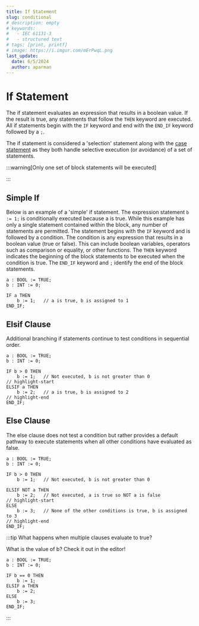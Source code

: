 ```yaml
---
title: If Statement
slug: conditional
# description: empty
# keywords:
#   - IEC 61131-3
#   - structured text
# tags: [print, printf]
# image: https://i.imgur.com/mErPwqL.png
last_update:
  date: 6/5/2024
  author: aparman
---
```


# If Statement

The if statement evaluates an expression that results in a boolean value. If the result is true, any statements that follow the `THEN` keyword are executed. All if statements begin with the `IF` keyword and end with the `END_IF` keyword followed by a `;`.

The if statement is considered a 'selection' statement along with the [case statement](./04%20case-statement.md) as they both handle selective execution (or avoidance) of a set of statements.

:::warning[Only one set of block statements will be executed]

:::

## Simple If

Below is an example of a 'simple' if statement. The expression statement `b := 1;` is conditionally executed because a is true. While this example has only a single statement contained within the block, any number of statements are permitted. The statement begins with the `IF` keyword and is followed by a condition. The condition is any expression that results in a boolean value (true or false). This can include boolean variables, operators such as comparison or equality, or other functions. The `THEN` keyword indicates the beginning of the block statements to be executed when the condition is true. The `END_IF` keyword and `;` identify the end of the block statements.

```iecst
a : BOOL := TRUE;
b : INT := 0;

IF a THEN
    b := 1;   // a is true, b is assigned to 1
END_IF;
```

## Elsif Clause

Additional branching if statements continue to test conditions in sequential order.

```iecst
a : BOOL := TRUE;
b : INT := 0;

IF b > 0 THEN
    b := 1;   // Not executed, b is not greater than 0
// highlight-start
ELSIF a THEN
    b := 2;   // a is true, b is assigned to 2
// highlight-end
END_IF;
```

## Else Clause

The else clause does not test a condition but rather provides a default pathway to execute statements when all other conditions have evaluated as false.

```iecst
a : BOOL := TRUE;
b : INT := 0;

IF b > 0 THEN
    b := 1;   // Not executed, b is not greater than 0

ELSIF NOT a THEN
    b := 2;   // Not executed, a is true so NOT a is false
// highlight-start
ELSE
    b := 3;   // None of the other conditions is true, b is assigned to 3
// highlight-end
END_IF;
```

:::tip What happens when multiple clauses evaluate to true?

What is the value of b? Check it out in the editor!

```iecst
a : BOOL := TRUE;
b : INT := 0;

IF b == 0 THEN
    b := 1;
ELSIF a THEN
    b := 2;
ELSE
    b := 3;
END_IF;
```

:::

